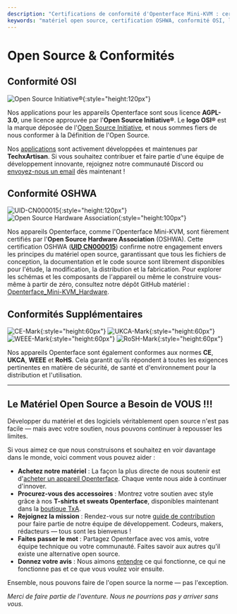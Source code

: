```yaml
---
description: "Certifications de conformité d'Openterface Mini-KVM : certifié OSHWA (UID CN000015), licence AGPL-3.0 approuvée par l'OSI, plus conformité CE, UKCA, WEEE et RoHS. Matériel et logiciel entièrement open source avec documentation complète disponible."
keywords: "matériel open source, certification OSHWA, conformité OSI, licence AGPL-3.0, certification CE, marquage UKCA, conformité WEEE, norme RoHS, certification matérielle, documentation open source, TechxArtisan, conformité matérielle, certification Mini-KVM, conception matérielle ouverte"
---
```


# Open Source & Conformités

## Conformité OSI

![Open Source Initiative®](/images/trademark/open-source-initiative.svg){:style="height:120px"}

Nos applications pour les appareils Openterface sont sous licence **AGPL-3.0**, une licence approuvée par l'**Open Source Initiative®**. Le **logo OSI®** est la marque déposée de l'[Open Source Initiative](http://opensource.org), et nous sommes fiers de nous conformer à la Définition de l'Open Source.

Nos [applications](/app) sont activement développées et maintenues par **TechxArtisan**. Si vous souhaitez contribuer et faire partie d'une équipe de développement innovante, rejoignez notre communauté Discord ou [envoyez-nous un email](mailto:info@openterface.com) dès maintenant !

## Conformité OSHWA

![UID-CN000015](/images/trademark/oshw-cn000015.svg){:style="height:120px"}
![Open Source Hardware Association](/images/trademark/open-source-hardware.svg){:style="height:100px"}

Nos appareils Openterface, comme l'Openterface Mini-KVM, sont fièrement certifiés par l'**Open Source Hardware Association** (OSHWA). Cette certification OSHWA ([**UID CN000015**](https://certification.oshwa.org/cn000015.html)) confirme notre engagement envers les principes du matériel open source, garantissant que tous les fichiers de conception, la documentation et le code source sont librement disponibles pour l'étude, la modification, la distribution et la fabrication. Pour explorer les schémas et les composants de l'appareil ou même le construire vous-même à partir de zéro, consultez notre dépôt GitHub matériel : [Openterface_Mini-KVM_Hardware](https://github.com/TechxArtisanStudio/Openterface_Mini-KVM_Hardware).

## Conformités Supplémentaires
![CE-Mark](/images/trademark/ce.svg){:style="height:60px"}
![UKCA-Mark](/images/trademark/ukca.svg){:style="height:60px"}
![WEEE-Mark](/images/trademark/weee.svg){:style="height:60px"}
![RoSH-Mark](/images/trademark/rohs.svg){:style="height:60px"}

Nos appareils Openterface sont également conformes aux normes **CE**, **UKCA**, **WEEE** et **RoHS**. Cela garantit qu'ils répondent à toutes les exigences pertinentes en matière de sécurité, de santé et d'environnement pour la distribution et l'utilisation.

---

## Le Matériel Open Source a Besoin de VOUS !!!

Développer du matériel et des logiciels véritablement open source n'est pas facile — mais avec votre soutien, nous pouvons continuer à repousser les limites.

Si vous aimez ce que nous construisons et souhaitez en voir davantage dans le monde, voici comment vous pouvez aider :

- **Achetez notre matériel** : La façon la plus directe de nous soutenir est d'[acheter un appareil Openterface](/buy-mini-kvm). Chaque vente nous aide à continuer d'innover.
- **Procurez-vous des accessoires** : Montrez votre soutien avec style grâce à nos **T-shirts et sweats Openterface**, disponibles maintenant dans la [boutique TxA](/shop).
- **Rejoignez la mission** : Rendez-vous sur notre [guide de contribution](/contributing) pour faire partie de notre équipe de développement. Codeurs, makers, rédacteurs — tous sont les bienvenus !
- **Faites passer le mot** : Partagez Openterface avec vos amis, votre équipe technique ou votre communauté. Faites savoir aux autres qu'il existe une alternative open source.
- **Donnez votre avis** : Nous aimons [entendre](/feedback) ce qui fonctionne, ce qui ne fonctionne pas et ce que vous voulez voir ensuite.

Ensemble, nous pouvons faire de l'open source la norme — pas l'exception.

_Merci de faire partie de l'aventure. Nous ne pourrions pas y arriver sans vous._